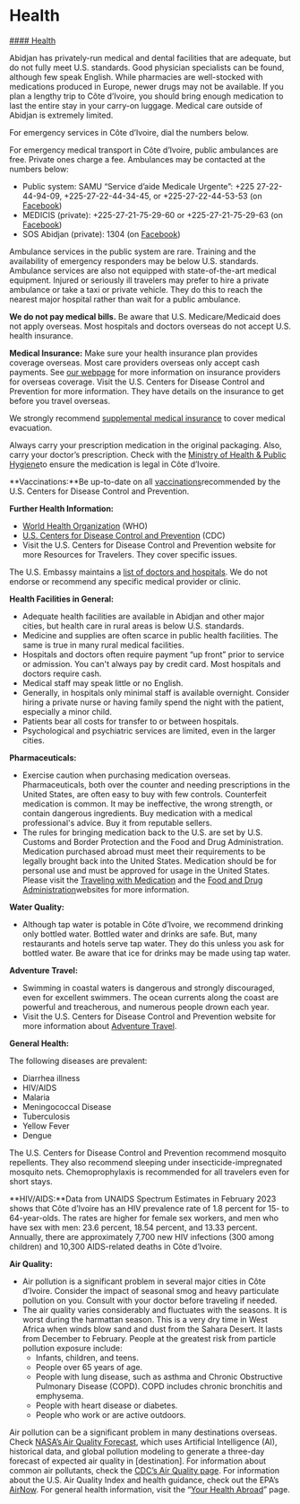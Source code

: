 # Health

[#### Health](javascript:void(0); "Health")

Abidjan has privately-run medical and dental facilities that are adequate, but do not fully meet U.S. standards. Good physician specialists can be found, although few speak English. While pharmacies are well-stocked with medications produced in Europe, newer drugs may not be available. If you plan a lengthy trip to Côte d’Ivoire, you should bring enough medication to last the entire stay in your carry-on luggage. Medical care outside of Abidjan is extremely limited.

For emergency services in Côte d’Ivoire, dial the numbers below.

For emergency medical transport in Côte d’Ivoire, public ambulances are free. Private ones charge a fee. Ambulances may be contacted at the numbers below:

* Public system: SAMU “Service d’aide Medicale Urgente”: +225 27-22-44-94-09, +225-27-22-44-34-45, or +225-27-22-44-53-53 (on [Facebook](https://www.facebook.com/SAMUPAGEOFFICIELLE))
* MEDICIS (private): +225-27-21-75-29-60 or +225-27-21-75-29-63 (on [Facebook](https://www.facebook.com/Medicis-Assistance-150032448347942/))
* SOS Abidjan (private): 1304 (on [Facebook](https://www.facebook.com/SosAbidjan/))

Ambulance services in the public system are rare. Training and the availability of emergency responders may be below U.S. standards. Ambulance services are also not equipped with state-of-the-art medical equipment. Injured or seriously ill travelers may prefer to hire a private ambulance or take a taxi or private vehicle. They do this to reach the nearest major hospital rather than wait for a public ambulance.

**We do not pay medical bills.** Be aware that U.S. Medicare/Medicaid does not apply overseas. Most hospitals and doctors overseas do not accept U.S. health insurance.

**Medical Insurance:** Make sure your health insurance plan provides coverage overseas. Most care providers overseas only accept cash payments. See [our webpage](https://travel.state.gov/content/travel/en/international-travel/before-you-go/travelers-checklist.html) for more information on insurance providers for overseas coverage. Visit the U.S. Centers for Disease Control and Prevention for more information. They have details on the insurance to get before you travel overseas.

We strongly recommend [supplemental medical insurance](https://travel.state.gov/content/travel/en/international-travel/before-you-go/travelers-checklist.html) to cover medical evacuation.

Always carry your prescription medication in the original packaging. Also, carry your doctor’s prescription. Check with the [Ministry of Health & Public Hygiene](https://guce.gouv.ci/health?lang=en)to ensure the medication is legal in Côte d’Ivoire.

**Vaccinations:**Be up-to-date on all [vaccinations](https://wwwnc.cdc.gov/travel/destinations/traveler/none/ivory-coast)recommended by the U.S. Centers for Disease Control and Prevention.

**Further Health Information:**

* [World Health Organization](https://www.who.int/travel-advice) (WHO)
* [U.S. Centers for Disease Control and Prevention](https://wwwnc.cdc.gov/travel/) (CDC)
* Visit the U.S. Centers for Disease Control and Prevention website for more Resources for Travelers. They cover specific issues.

The U.S. Embassy maintains a [list of doctors and hospitals](https://ci.usembassy.gov/medical-assistance/). We do not endorse or recommend any specific medical provider or clinic.

**Health Facilities in General:**

* Adequate health facilities are available in Abidjan and other major cities, but health care in rural areas is below U.S. standards.
* Medicine and supplies are often scarce in public health facilities. The same is true in many rural medical facilities.
* Hospitals and doctors often require payment “up front” prior to service or admission. You can't always pay by credit card. Most hospitals and doctors require cash.
* Medical staff may speak little or no English.
* Generally, in hospitals only minimal staff is available overnight. Consider hiring a private nurse or having family spend the night with the patient, especially a minor child.
* Patients bear all costs for transfer to or between hospitals.
* Psychological and psychiatric services are limited, even in the larger cities.

**Pharmaceuticals:**

* Exercise caution when purchasing medication overseas. Pharmaceuticals, both over the counter and needing prescriptions in the United States, are often easy to buy with few controls. Counterfeit medication is common. It may be ineffective, the wrong strength, or contain dangerous ingredients. Buy medication with a medical professional's advice. Buy it from reputable sellers.
* The rules for bringing medication back to the U.S. are set by U.S. Customs and Border Protection and the Food and Drug Administration. Medication purchased abroad must meet their requirements to be legally brought back into the United States. Medication should be for personal use and must be approved for usage in the United States. Please visit the [Traveling with Medication](https://help.cbp.gov/s/article/Article-1444?language=en_US) and the [Food and Drug Administration](https://www.fda.gov/)websites for more information.

**Water Quality:**

* Although tap water is potable in Côte d’Ivoire, we recommend drinking only bottled water. Bottled water and drinks are safe. But, many restaurants and hotels serve tap water. They do this unless you ask for bottled water. Be aware that ice for drinks may be made using tap water.

**Adventure Travel:**

* Swimming in coastal waters is dangerous and strongly discouraged, even for excellent swimmers. The ocean currents along the coast are powerful and treacherous, and numerous people drown each year.
* Visit the U.S. Centers for Disease Control and Prevention website for more information about [Adventure Travel](https://wwwnc.cdc.gov/travel/page/travel-to-the-extreme).

**General Health:**

The following diseases are prevalent:

* Diarrhea illness
* HIV/AIDS
* Malaria
* Meningococcal Disease
* Tuberculosis
* Yellow Fever
* Dengue

The U.S. Centers for Disease Control and Prevention recommend mosquito repellents. They also recommend sleeping under insecticide-impregnated mosquito nets. Chemoprophylaxis is recommended for all travelers even for short stays.

**HIV/AIDS:**Data from UNAIDS Spectrum Estimates in February 2023 shows that Côte d’Ivoire has an HIV prevalence rate of 1.8 percent for 15- to 64-year-olds. The rates are higher for female sex workers, and men who have sex with men: 23.6 percent, 18.54 percent, and 13.33 percent. Annually, there are approximately 7,700 new HIV infections (300 among children) and 10,300 AIDS-related deaths in Côte d’Ivoire.

**Air Quality:**

* Air pollution is a significant problem in several major cities in Côte d’Ivoire. Consider the impact of seasonal smog and heavy particulate pollution on you. Consult with your doctor before traveling if needed.
* The air quality varies considerably and fluctuates with the seasons. It is worst during the harmattan season. This is a very dry time in West Africa when winds blow sand and dust from the Sahara Desert. It lasts from December to February. People at the greatest risk from particle pollution exposure include:
  + Infants, children, and teens.
  + People over 65 years of age.
  + People with lung disease, such as asthma and Chronic Obstructive Pulmonary Disease (COPD). COPD includes chronic bronchitis and emphysema.
  + People with heart disease or diabetes.
  + People who work or are active outdoors.

Air pollution can be a significant problem in many destinations overseas. Check [NASA’s Air Quality Forecast](https://aeronet.gsfc.nasa.gov/new_web/aqforecast), which uses Artificial Intelligence (AI), historical data, and global pollution modeling to generate a three-day forecast of expected air quality in [destination]. For information about common air pollutants, check the [CDC’s Air Quality page](https://www.cdc.gov/air-quality/pollutants/). For information about the U.S. Air Quality Index and health guidance, check out the EPA’s [AirNow](https://www.airnow.gov/aqi/aqi-basics/). For general health information, visit the “[Your Health Abroad](https://travel.state.gov/content/travel/en/international-travel/before-you-go/your-health-abroad.html)” page.